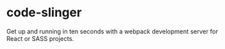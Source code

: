 # code-slinger
Get up and running in ten seconds with a webpack development server for React or SASS projects.

